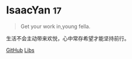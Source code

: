 <!-- _coverpage.md -->


# IsaacYan <small>17</small>

> Get your work in,young fella.

生活不会主动带来欢悦，心中常存希望才能坚持前行。


[GitHub](https://github.com/docsifyjs/docsify/)
[Libs](/README)